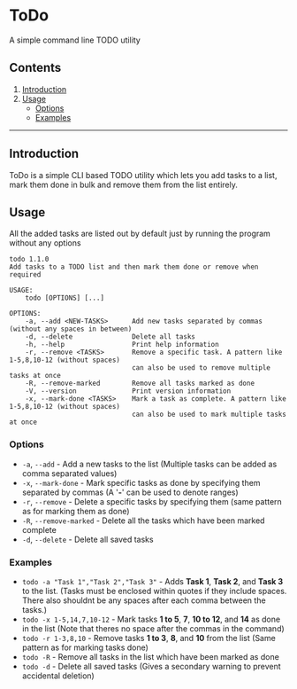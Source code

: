 # ToDo
A simple command line TODO utility

## Contents
  1. [Introduction](#introduction)
  2. [Usage](#usage)
      - [Options](#options)
      - [Examples](#examples)
      
---

## Introduction
ToDo is a simple CLI based TODO utility which lets you add tasks to a list, mark them done in bulk and remove them from the list entirely.

## Usage
All the added tasks are listed out by default just by running the program without any options 

```
todo 1.1.0
Add tasks to a TODO list and then mark them done or remove when required

USAGE:
    todo [OPTIONS] [...]
 
OPTIONS:
    -a, --add <NEW-TASKS>      Add new tasks separated by commas (without any spaces in between)
    -d, --delete               Delete all tasks
    -h, --help                 Print help information
    -r, --remove <TASKS>       Remove a specific task. A pattern like 1-5,8,10-12 (without spaces)
                               can also be used to remove multiple tasks at once
    -R, --remove-marked        Remove all tasks marked as done
    -V, --version              Print version information
    -x, --mark-done <TASKS>    Mark a task as complete. A pattern like 1-5,8,10-12 (without spaces)
                               can also be used to mark multiple tasks at once
```

### Options
 - `-a`, `--add` - Add a new tasks to the list (Multiple tasks can be added as comma separated values)
 - `-x`, `--mark-done` - Mark specific tasks as done by specifying them separated by commas (A '**-**' can be used to denote ranges)
 - `-r`, `--remove` - Delete a specific tasks by specifying them (same pattern as for marking them as done)
 - `-R`, `--remove-marked` - Delete all the tasks which have been marked complete
 - `-d`, `--delete` - Delete all saved tasks
 
 ### Examples
  - `todo -a "Task 1","Task 2","Task 3"` - Adds **Task 1**, **Task 2**, and **Task 3** to the list. (Tasks must be enclosed within quotes if they include spaces. There also shouldnt be any spaces after each comma between the tasks.)
  - `todo -x 1-5,14,7,10-12` - Mark tasks **1 to 5**, **7**, **10 to 12**, and **14** as done in the list (Note that theres no space after the commas in the command)
  - `todo -r 1-3,8,10` - Remove tasks **1 to 3**, **8**, and **10** from the list (Same pattern as for marking tasks done)
  - `todo -R` - Remove all tasks in the list which have been marked as done
  - `todo -d` - Delete all saved tasks (Gives a secondary warning to prevent accidental deletion)

